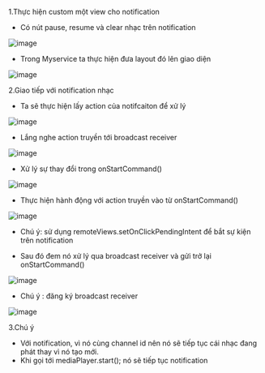 1.Thực hiện custom một view cho notification
- Có nút pause, resume và clear nhạc trên notification

![image](https://user-images.githubusercontent.com/65121835/185851391-260934ac-63c1-4a1b-93a1-a8e9b498c2f3.png)

- Trong Myservice ta thực hiện đưa layout đó lên giao diện

![image](https://user-images.githubusercontent.com/65121835/185851531-db072513-e7e5-4c89-b5de-21ac680a49d8.png)

2.Giao tiếp với notification nhạc 

- Ta sẽ thực hiện lấy action của notifcaiton để xử lý 

![image](https://user-images.githubusercontent.com/65121835/185851785-b8b7686a-933a-4b80-9c11-ccd99c03ddd6.png)

- Lắng nghe action truyền tới broadcast receiver

![image](https://user-images.githubusercontent.com/65121835/185851904-f5a878aa-4c77-4ccb-9861-b965d3b4fe15.png)

- Xử lý sự thay đổi trong onStartCommand()

![image](https://user-images.githubusercontent.com/65121835/185852008-7ddc9f8c-a423-4b17-b325-6716cfbd50cc.png)


- Thực hiện hành động với action truyền vào từ onStartCommand()

![image](https://user-images.githubusercontent.com/65121835/185852078-16ca11ca-f9c9-42e3-b09e-9de1e83a6acd.png)

- Chú ý: sử dụng remoteViews.setOnClickPendingIntent để bắt sự kiện trên notification
+ Sau đó đem nó xử lý qua broadcast receiver và gửi trở lại onStartCommand()

![image](https://user-images.githubusercontent.com/65121835/185852237-ad7f71fe-600c-4386-96b3-4d9354525b8a.png)

- Chú ý : đăng ký broadcast receiver

![image](https://user-images.githubusercontent.com/65121835/185852424-d6031cad-137e-4fda-9b95-f21f4211b28b.png)


3.Chú ý
- Với notification, vì nó cùng channel id nên nó sẽ tiếp tục cái nhạc đang phát thay vì nó tạo mới.
- Khi gọi tới mediaPlayer.start(); nó sẽ tiếp tục notification
